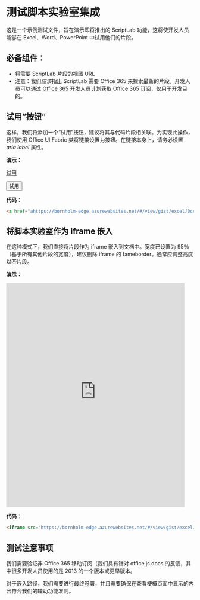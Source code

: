 # <a name="testing-script-lab-integration"></a>测试脚本实验室集成

这是一个示例测试文件，旨在演示即将推出的 ScriptLab 功能，这将使开发人员能够在 Excel、Word、PowerPoint 中试用他们的片段。  

## <a name="pre-reqs"></a>必备组件：
- 将需要 ScriptLab 片段的视图 URL
- 注意：我们*应该*指出 ScriptLab 需要 Office 365 来探索最新的片段。开发人员可以通过 [Office 365 开发人员计划](https://dev.office.com/devprogram)获取 Office 365 订阅，仅用于开发目的。  


## <a name="try-it-out-button"></a>试用“按钮”
这样，我们将添加一个“试用”按钮，建议将其与代码片段相关联。为实现此操作，我们使用 Office UI Fabric 类将链接设置为按钮。在链接本身上，请务必设置 *aria label* 属性。

**演示：**

<a href="https://bornholm-edge.azurewebsites.net/#/view/gist/excel/0cc24cee687141d1c2726c0feea70911" class="ms-Button" aria-label="Open this snippet in Script Lab, an Office Add-in">试用</a>


<button href="https://bornholm-edge.azurewebsites.net/#/view/gist/excel/0cc24cee687141d1c2726c0feea70911" class="ms-Button" aria-label="Open this snippet in Script Lab, an Office Add-in">试用</button>


**代码：**
```html
<a href="ahttps://bornholm-edge.azurewebsites.net/#/view/gist/excel/0cc24cee687141d1c2726c0feea70911" class="ms-Button" aria-label="Open this snippet in Script Lab, an Office Add-in">Try it out</a>
```



## <a name="embed-script-lab-as-an-iframe"></a>将脚本实验室作为 iframe 嵌入
在这种模式下，我们直接将片段作为 iframe 嵌入到文档中。宽度已设置为 95％（基于所有其他片段的宽度），建议删除 iframe 的 fameborder。通常应调整高度以匹片段。

**演示：**
<iframe src="https://bornholm-edge.azurewebsites.net/#/view/gist/excel/0cc24cee687141d1c2726c0feea70911" height="600px" width="95%" frameborder="0"></iframe>

**代码：**
```html
<iframe src="https://bornholm-edge.azurewebsites.net/#/view/gist/excel/0cc24cee687141d1c2726c0feea70911" height="600px" width="95%" frameborder="0"></iframe>
```

## <a name="testing-considerations"></a>测试注意事项
我们需要验证非 Office 365 移动订阅（我们具有针对 office js docs 的反馈，其中很多开发人员使用的是 2013 的一个版本或更早版本。  

对于嵌入路径，我们需要进行最终签署，并且需要确保在查看梗概页面中显示的内容符合我们的辅助功能准则。
